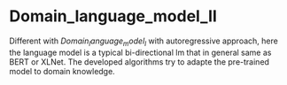 # Domain_language_model_II

Different with $Domain_language_model_I$ with autoregressive approach, here the language model is a typical bi-directional lm that in general same as BERT or XLNet. The developed algorithms try to adapte the pre-trained model to domain knowledge.
